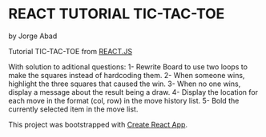 # REACT TUTORIAL TIC-TAC-TOE
by Jorge Abad

Tutorial TIC-TAC-TOE from [REACT.JS](https://reactjs.org/tutorial/tutorial.html)

With solution to aditional questions:
1- Rewrite Board to use two loops to make the squares instead of hardcoding them.
2- When someone wins, highlight the three squares that caused the win.
3- When no one wins, display a message about the result being a draw.
4- Display the location for each move in the format (col, row) in the move history list.
5- Bold the currently selected item in the move list.

This project was bootstrapped with [Create React App](https://github.com/facebook/create-react-app).
